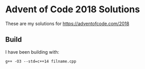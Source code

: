 # Advent of Code 2018 Solutions

These are my solutions for https://adventofcode.com/2018

## Build
 I have been building with:

```
g++ -O3 --std=c++14 filname.cpp
```
